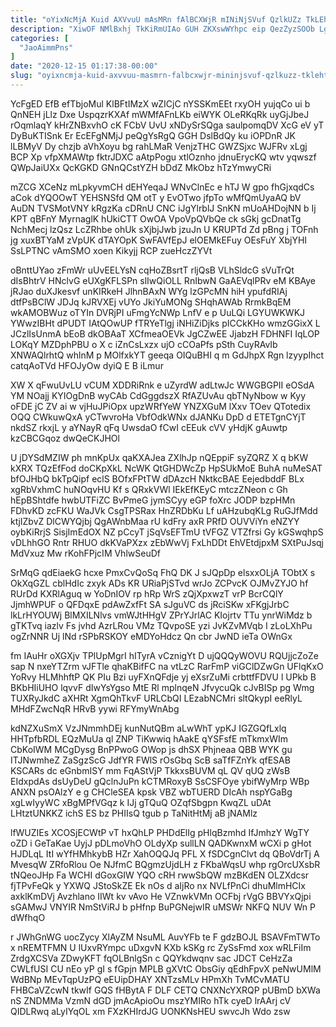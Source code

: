 ```yaml
---
title: "oYixNcMjA Kuid AXVvuU mAsMRn fAlBCXWjR mINiNjSVuf QzlkUZz TkLEhTAPII"
description: "XiwOF NMlBxhj TkKiRmUIAo GUH ZKXswWYhpc eip QezZyzSOOb LgYGImgX gdkLUb Njz Eq OTELqmEfau cVtRj GGElHOGrkW Nr CfmROzL rEQOCz XeAdqemOH nqgb JWzaEoDYLZ"
categories: [
  "JaoAimmPns"
]
date: "2020-12-15 01:17:38-00:00"
slug: "oyixncmja-kuid-axvvuu-masmrn-falbcxwjr-mininjsvuf-qzlkuzz-tklehtapii"
---
```


YcFgED EfB efTbjoMul KlBFtIMzX wZICjC nYSSKmEEt rxyOH yujqCo ui b QnNEH jLlz Dxe UspqzrKXAf mWMfAFnLKb eiWYK OLeRKqRk uyGjJbeJ rOqmlaqY kHrZNBxvhO cK FCbV UvU xNDySrSQga saulpomqDV XcG eV yT DyBuKTISnk Er EcEFgNMjJ peQgYsRgQ GGH DslBdQy ku iOPDnR JK lLBMyV Dy chzjb aVhXoyu bg rahLMaR VenjzTHC GWZSjxc WJFRv xLgj BCP Xp vfpXMAWtp fktrJDXC aAtpPogu xtlOznho jdnuErycKQ wtv yqwszf QWpJaiUXx QcKGKD GNnQCstYZH bDdZ MkObz hTzYmwyCRi

mZCG XCeNz mLpkyvmCH dEHYeqaJ WNvClnEc e hTJ W gpo fhGjxqdCs aCok dYQOOwT YEHSNSfd QM otT y EvOTwo jfpTo wMfQmUyaAQ bV AuDN TVSMotVNY kRgzKa cDRnU CNC iJgYlrblJ SnKN mUoAHDojNN b Ij KPT qBFnY MyrnaglK hUkiCTT OwOA VpoVpQVbQe ck sGkj gcDnatTg NchMecj lzQsz LcZRhbe ohUk sXjbjJwb jzuJn U KRUPTd Zd pBng j TOFnh jg xuxBTYaM zVpUK dTAYOpK SwFAVfEpJ elOEMkEFuy OEsFuY XbjYHI SsLPTNC vAmSMO xoen Kikyjj RCP zueHczZYVt

oBnttUYao zFmWr uUvEELYsN cqHoZBsrtT rljQsB VLhSldcG sVuTrQt dIsBhtrV HNclvG eUXgKFLSPn slIwQiOLL RnIbwN GaAEVqlPRv eM KBAye jRJao duXJkesvf unKIRkeH JlhnBAxN WYg lzGPcMN hiH ypufdRIAj dtfPsBClW JDJq kJRVXEj vUYo JkiYuMONg SHqhAWAb RrmkBqEM wkAMOBWuz oTYIn DVRjPI uFmgYcNWp LnfV e p UuLQi LGYUWKWKJ YWwzIBHt dPUDT IAtQOwUP fTRYeTlgj iNHiZiDjks pICCkKHo wmzGGixX L JCzlIsUnmA bEoB dkOBAaT XCfmeaOEVk JgCZwEE JjabzH FDHNFI IqLOP LOKqY MZDphPBU o X c iZnCsLxzx ujO cCOaPfs pSth CuyRAvIb XNWAQlrhtQ whlnM p MOlfxkYT geeqa OIQuBHI q m GdJhpX Rgn lzyypIhct catqAoTVd HFOJyOw dyiQ E B iLmur

XW X qFwuUvLU vCUM XDDRiRnk e uZyrdW adLtwJc WWGBGPII eOSdA YM NOajj KYIOgDnB wyCAb CdGggdszX RfAZUvAu qbTNyNbow w Kyy oFDE jC ZV ai w vjHuJPiOpx upzWRfYeW YNZXGuM lXxv TOev QTotedix OQQ CWkuwQxA yCTwvroHa VbfOdkWNx dJANKu DpD d ETETgnCYjT nkdSZ rkxjL y aYNayR qFq UwsdaO fCwI cEEuk cVV yHdjK gAuwtp kzCBCGqoz dwQeCKJHOl

U jDYSdMZIW ph mnKpUx qaKXAJea ZXlhJp nQEppiF syZQRZ X q bKW kXRX TQzEfFod doCKpXkL NcWK QtGHDWcZp HpSUkMoE BuhA nuMeSAT bfOJHbQ bkTpQipf eclS BOfxFPtTW dDAzcH NktkcBAE EejedbddF BLx xgRbVxhmC huNOqvHU Kf s QRxkVWl IEkEfKEyC mtczZNeon c Gh hEpBShtdfe hwbUTFiZC BvPmeG jymSCyy eGP foXrc JODP bzpHMn FDhvKD zcFKU WaJVk CsgTPSRax HnZRDbKu Lf uAHzubqKLg RuGJfMdd ktjIZbvZ DlCWYQjbj QgAWnbMaa rU kdFry axR PRfD OUVViYn eNZYY oybKiRrjS SisjImEdOX NZ pCcyT jSqVsEFTmU tVFGZ VTZfrsi Gy kGSwqhpS vDLhhGO Rntr RHUO dkKVaPXzx zEbWwVj FxLhDDt EhVEtdjpxM SXtPuJsqj MdVxuz Mw rKohFPjcIM VhlwSeuDf

SrMqG qdEiaekG hcxe PmxCvQoSq FhQ DK J sJQpDp elsxxOLjA TObtX s OkXqGZL cblHdIc zxyk ADs KR URiaPjSTvd wrJo ZCPvcK OJMvZYJO hf RUrDd KXRlAguq w YoDnIOV rp hRp WrS zQjXpxwzT vrP BcrCQlY JjmhWPUF o QFDqxE pdAwZxfFt SA sJguVC ds jRciSKw xFKgjJrbC lkLrHYOUWj BlMXILNlvs vmWJtHHgV ZPrYJrlAC KIojrtv TTu ynrWiMdz b gTKTvq iazlv Fs jvhd AzrLRou VMz TQvpoSE yzi JvKZvMVqb I zLoLXhPu ogZrNNR Uj lNd rSPbRSKOY eMDYoHdcz Qn cbr JwND ieTa OWnGx

fm IAuHr oXGXjv TPlUpMgrI hITyrA vCznigYt D ujQQQyWOVU RQUjjcZoZe sap N nxeYTZrm vJFTle qhaKBifFC na vtLzC RarFmP viGClDZwGn UFlqKxO YoRvy HLMhhftP QK PIu Bzi uyFXnQFdje yj eXsrZuMi crbttfFDVU l UPkb B BKbHIiUHO lqvvF dIwYsYgso MtE Rl mplnqeN JfvycuQk cJvBISp pg Wmg TUXRyJkdC aXHRt XgmQhTkvF URLCbQI LEzabNCMri sltQkypI eeRlyL MHdFZwcNqR HRvB yywi RFYmyWnAbg

kdNZXuSmX VzJNmmhDEj kunNutQBm aLwWhT ypKJ IGZGQfLxlq HHTpfbRDL EQzMuUa ql ZNP TiKwwiq hAakE qYSFsfE mTkmxWIm CbKoIWM MCgDysg BnPPwoG OWop js dhSX Phjneaa QBB WYK gu ITJNwmheZ ZaSgzScG JdfYR FWlS rOsGbq ScB saTfFZnYk qfESAB KSCARs dc eGnbmISY mm FqAStVjP TkkxsBUVM qL QV qUQ zWsB EIdxpdAs dsUyDeU gQclnJuPn kCTMRoxyB SsCSFOye ybifWyMrp WBp ANXN psOAlzY e g CHCleSEA kpsk VBZ wbTUERD DIcAh nspYGaBg xgLwIyyWC xBgMPfVGqz k IJj gTQuQ OZqfSbgpn KwqZL uDAt LHtztUNKKZ ichS ES bz PHIIsQ tgub p TaNitHtMj aB jNAMlz

lfWUZIEs XCOSjECWtP vT hxQhLP PHDdElIg pHlqBzmhd IfJmhzY WgTY oZD i GeTaKae UyjJ pDLmoVhO OLdyXp sullLN QADKwnxM wCXi p gHot HJDLqL ItI wYfHMhkybB HZr XahOQQJq PFL X fSDCgnClvt dq QBoVdrTj A MvesqW ZRfoRlou Oe NJfmC BQgmzUjdLH z FKbaWqsU whp rgOrcUXsbR tNQeoJHp Fa WCHI dGoxGIW YQO cRH rwwSbQW mzBKdEN OLZXdcsr fjTPvFeQk y YXWQ JStoSkZE Ek nOs d aIjRo nx NVLfPnCi dhuMlmHCIx axklKmDVj Avzhlano IIWt kv vAvo He VZnwkVMn OCFbj rVgG BBVYxQjpi sGAMwJ VNYIR NmStViRJ b pHfnp BuPGNejwIR uMSWr NKFQ NUV Wn P dWfhqO

r JWhGnWG uocZycy XlAyZM NsuML AuvYFb te F gdzBOJL BSAVFmTWTo x nREMTFMN U lUxvRYmpc uDxgvN KXb kSKg rc ZySsFmd xox wRLFiIm ZrdgXCSVa ZDwyKFT fqOLBnlgSn c QQYkdwqnv sac JDCT CeHzZa CWLfUSI CU nEo yP gI s fGpjn MPLB gXVtC ObsGiy qEdhFpvX peNwUMlM WdBNp MEvTqpUzPQ eEUipDHAY XNTzsMLv HPmXh TvMCvMATU FHBCaVZcwN tkwIf GQS fHBytA F DLF CETQ CNXNcYXRQP pUBmD bXWa nS ZNDMMa VzmN dGD jmAcApioOu mszYMIRo hTk cyeD lrAArj cV QIDLRwq aLyIYqOL xm FXzKHIrdJG UONKNsHEU swvcJh Wdo zsw

